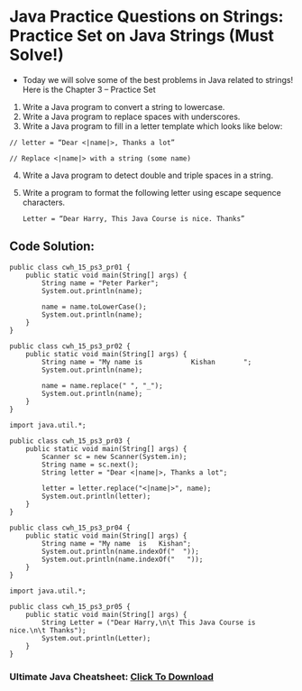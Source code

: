 # Java Practice Questions on Strings: Practice Set on Java Strings (Must Solve!)

- Today we will solve some of the best problems in Java related to strings! Here is the Chapter 3 – Practice Set

1. Write a Java program to convert a string to lowercase.
2. Write a Java program to replace spaces with underscores.
3. Write a Java program to fill in a letter template which looks like below:

```
// letter = “Dear <|name|>, Thanks a lot”

// Replace <|name|> with a string (some name)
```

4. Write a Java program to detect double and triple spaces in a string.
5. Write a program to format the following letter using escape sequence characters.
       
       Letter = “Dear Harry, This Java Course is nice. Thanks”

## Code Solution:

```
public class cwh_15_ps3_pr01 {
    public static void main(String[] args) {
        String name = "Peter Parker";
        System.out.println(name);
        
        name = name.toLowerCase();
        System.out.println(name);
    }
}
```

```
public class cwh_15_ps3_pr02 {
    public static void main(String[] args) {
        String name = "My name is            Kishan       ";
        System.out.println(name);
        
        name = name.replace(" ", "_");
        System.out.println(name);
    }
}
```

```
import java.util.*;

public class cwh_15_ps3_pr03 {
    public static void main(String[] args) {
        Scanner sc = new Scanner(System.in);
        String name = sc.next();
        String letter = "Dear <|name|>, Thanks a lot";
        
        letter = letter.replace("<|name|>", name);
        System.out.println(letter);
    }
}
```

```
public class cwh_15_ps3_pr04 {
    public static void main(String[] args) {
        String name = "My name  is   Kishan";
        System.out.println(name.indexOf("  "));
        System.out.println(name.indexOf("   "));
    }
}
```

```
import java.util.*;

public class cwh_15_ps3_pr05 {
    public static void main(String[] args) {
        String Letter = ("Dear Harry,\n\t This Java Course is nice.\n\t Thanks");
        System.out.println(Letter);
    }
}
```

### Ultimate Java Cheatsheet: [Click To Download](https://api.codewithharry.com/media/videoSeriesFiles/courseFiles/java-tutorials-for-beginners-15/UltimateJavaCheatSheet.pdf)
